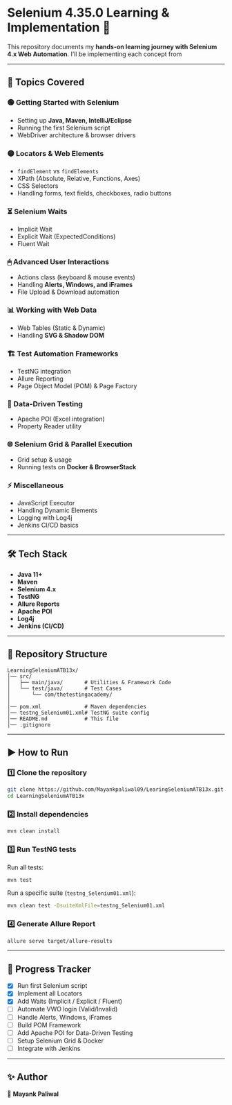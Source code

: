 # Selenium 4.35.0 Learning & Implementation 🚀

This repository documents my **hands-on learning journey with Selenium 4.x Web Automation**.
I’ll be implementing each concept from

---

## 📘 Topics Covered

### 🟢 Getting Started with Selenium

* Setting up **Java, Maven, IntelliJ/Eclipse**
* Running the first Selenium script
* WebDriver architecture & browser drivers

### 🟡 Locators & Web Elements

* `findElement` vs `findElements`
* XPath (Absolute, Relative, Functions, Axes)
* CSS Selectors
* Handling forms, text fields, checkboxes, radio buttons

### ⏳ Selenium Waits

* Implicit Wait
* Explicit Wait (ExpectedConditions)
* Fluent Wait

### 🖱 Advanced User Interactions

* Actions class (keyboard & mouse events)
* Handling **Alerts, Windows, and iFrames**
* File Upload & Download automation

### 📊 Working with Web Data

* Web Tables (Static & Dynamic)
* Handling **SVG & Shadow DOM**

### 🏗 Test Automation Frameworks

* TestNG integration
* Allure Reporting
* Page Object Model (POM) & Page Factory

### 📑 Data-Driven Testing

* Apache POI (Excel integration)
* Property Reader utility

### 🌐 Selenium Grid & Parallel Execution

* Grid setup & usage
* Running tests on **Docker & BrowserStack**

### ⚡ Miscellaneous

* JavaScript Executor
* Handling Dynamic Elements
* Logging with Log4j
* Jenkins CI/CD basics

---

## 🛠 Tech Stack

* **Java 11+**
* **Maven**
* **Selenium 4.x**
* **TestNG**
* **Allure Reports**
* **Apache POI**
* **Log4j**
* **Jenkins (CI/CD)**

---

## 📂 Repository Structure

```
LearningSeleniumATB13x/
│── src/
│   ├── main/java/       # Utilities & Framework Code
│   └── test/java/       # Test Cases
│       └── com/thetestingacademy/
│
│── pom.xml              # Maven dependencies
│── testng_Selenium01.xml# TestNG suite config
│── README.md            # This file
│── .gitignore
```

---

## ▶️ How to Run

### 1️⃣ Clone the repository

```bash
git clone https://github.com/Mayankpaliwal09/LearingSeleniumATB13x.git
cd LearningSeleniumATB13x
```

### 2️⃣ Install dependencies

```bash
mvn clean install
```

### 3️⃣ Run TestNG tests

Run all tests:

```bash
mvn test
```

Run a specific suite (`testng_Selenium01.xml`):

```bash
mvn clean test -DsuiteXmlFile=testng_Selenium01.xml
```

### 4️⃣ Generate Allure Report

```bash
allure serve target/allure-results
```

---

## 📌 Progress Tracker

* [x] Run first Selenium script
* [x] Implement all Locators
* [x] Add Waits (Implicit / Explicit / Fluent)
* [ ] Automate VWO login (Valid/Invalid)
* [ ] Handle Alerts, Windows, iFrames
* [ ] Build POM Framework
* [ ] Add Apache POI for Data-Driven Testing
* [ ] Setup Selenium Grid & Docker
* [ ] Integrate with Jenkins

---

## ✨ Author
👤 **Mayank Paliwal**



